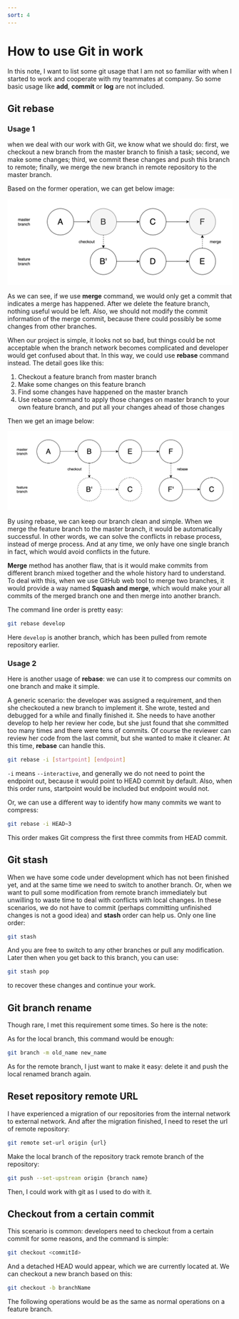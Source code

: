 ```yaml
---
sort: 4
---
```


# How to use Git in work

In this note, I want to list some git usage that I am not so familiar with when I started to work and cooperate with my teammates at company. So some basic usage like **add**, **commit** or **log** are not included.

## Git rebase

### Usage 1

when we deal with our work with Git, we know what we should do: first, we checkout a new branch from the master branch to finish a task; second, we make some changes; third, we commit these changes and push this branch to remote; finally, we merge the new branch in remote repository to the master branch.

Based on the former operation, we can get below image:

![Git-Basic](./img/Git-Basic.png)

As we can see, if we use **merge** command, we would only get a commit that indicates a merge has happened. After we delete the feature branch, nothing useful would be left. Also, we should not modify the commit information of the merge commit, because there could possibly be some changes from other branches.

When our project is simple, it looks not so bad, but things could be not acceptable when the branch network becomes complicated and developer would get confused about that. In this way, we could use **rebase** command instead. The detail goes like this:

1. Checkout a feature branch from master branch
2. Make some changes on this feature branch
3. Find some changes have happened on the master branch
4. Use rebase command to apply those changes on master branch to your own feature branch, and put all your changes ahead of those changes

Then we get an image below:

![Git-rebase](./img/Git-rebase.png)

By using rebase, we can keep our branch clean and simple. When we merge the feature branch to the master branch, it would be automatically successful. In other words, we can solve the conflicts in rebase process, instead of merge process. And at any time, we only have one single branch in fact, which would avoid conflicts in the future.

**Merge** method has another flaw, that is it would make commits from different branch mixed together and the whole history hard to understand. To deal with this, when we use GitHub web tool to merge two branches, it would provide a way named **Squash and merge**, which would make your all commits of the merged branch one and then merge into another branch. 

The command line order is pretty easy:

```bash
git rebase develop
```

Here `develop` is another branch, which has been pulled from remote repository earlier.

### Usage 2

Here is another usage of **rebase**: we can use it to compress our commits on one branch and make it simple. 

A generic scenario: the developer was assigned a requirement, and then she checkouted a new branch to implement it. She wrote, tested and debugged for a while and finally finished it. She needs to have another develop to help her review her code, but she just found that she committed too many times and there were tens of commits. Of course the reviewer can review her code from the last commit, but she wanted to make it cleaner. At this time, **rebase** can handle this.

```bash
git rebase -i [startpoint] [endpoint]
```

`-i` means `--interactive`, and generally we do not need to point the endpoint out, because it would point to HEAD commit by default. Also, when this order runs, startpoint would be included but endpoint would not.

Or, we can use a different way to identify how many commits we want to compress:

```bash
git rebase -i HEAD~3
```

This order makes Git compress the first three commits from HEAD commit.

## Git stash

When we have some code under development which has not been finished yet, and at the same time we need to switch to another branch. Or, when we want to pull some modification from remote branch immediately but unwilling to waste time to deal with conflicts with local changes. In these scenarios, we do not have to commit (perhaps committing unfinished changes is not a good idea) and **stash** order can help us. Only one line order:

```bash
git stash
```

And you are free to switch to any other branches or pull any modification. Later then when you get back to this branch, you can use:

```bash
git stash pop
```

to recover these changes and continue your work.

## Git branch rename

Though rare, I met this requirement some times. So here is the note:

As for the local branch, this command would be enough:

```bash
git branch -m old_name new_name
```

As for the remote branch, I just want to make it easy: delete it and push the local renamed branch again.

## Reset repository remote URL

I have experienced a migration of our repositories from the internal network to external network. And after the migration finished, I need to reset the url of remote repository:

```bash
git remote set-url origin {url}
```

Make the local branch of the repository track remote branch of the repository:

```bash
git push --set-upstream origin {branch name}
```

Then, I could work with git as I used to do with it.

## Checkout from a certain commit

This scenario is common: developers need to checkout from a certain commit for some reasons, and the command is simple:

```bash
git checkout <commitId>
```

And a detached HEAD would appear, which we are currently located at. We can checkout a new branch based on this:

```bash
git checkout -b branchName
```

The following operations would be as the same as normal operations on a feature branch.